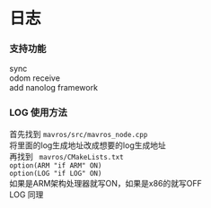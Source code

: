 # 日志  

### 支持功能
sync  
odom receive  
add nanolog framework  

### LOG 使用方法  
首先找到 ` mavros/src/mavros_node.cpp `  
将里面的log生成地址改成想要的log生成地址  
再找到 ` mavros/CMakeLists.txt`  
`option(ARM "if ARM" ON) `  
`option(LOG "if LOG" ON) `  
如果是ARM架构处理器就写ON，如果是x86的就写OFF  
LOG 同理
